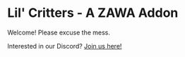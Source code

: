 # Lil' Critters - A ZAWA Addon

Welcome! Please excuse the mess.

Interested in our Discord? [Join us here!](https://discord.gg/wXS2WvM)